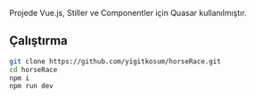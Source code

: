 
Projede Vue.js, Stiller ve Componentler için Quasar kullanılmıştır.

## Çalıştırma

```bash
git clone https://github.com/yigitkosum/horseRace.git
cd horseRace
npm i                     
npm run dev               
